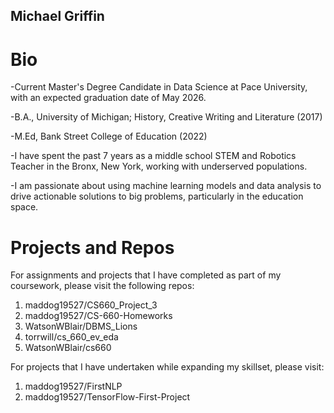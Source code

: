 ## Michael Griffin

# Bio
-Current Master's Degree Candidate in Data Science at Pace University, with an expected graduation date of May 2026. 

-B.A., University of Michigan; History, Creative Writing and Literature (2017)

-M.Ed, Bank Street College of Education (2022)

-I have spent the past 7 years as a middle school STEM and Robotics Teacher in the Bronx, New York, working with underserved populations. 

-I am passionate about using machine learning models and data analysis to drive actionable solutions to big problems, particularly in the education space.

# Projects and Repos

For assignments and projects that I have completed as part of my coursework, please visit the following repos:
1. maddog19527/CS660_Project_3
2. maddog19527/CS-660-Homeworks
3. WatsonWBlair/DBMS_Lions
4. torrwill/cs_660_ev_eda
5. WatsonWBlair/cs660

For projects that I have undertaken while expanding my skillset, please visit:
1. maddog19527/FirstNLP
2. maddog19527/TensorFlow-First-Project

<!---
maddog19527/maddog19527 is a ✨ special ✨ repository because its `README.md` (this file) appears on your GitHub profile.
You can click the Preview link to take a look at your changes.
--->
